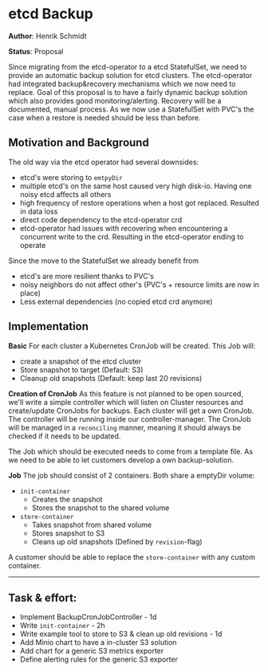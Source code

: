 # etcd Backup

**Author**: Henrik Schmidt

**Status**: Proposal

Since migrating from the etcd-operator to a etcd StatefulSet, we need to provide an automatic backup solution for etcd clusters.
The etcd-operator had integrated backup&recovery mechanisms which we now need to replace.
Goal of this proposal is to have a fairly dynamic backup solution which also provides good monitoring/alerting.
Recovery will be a documented, manual process. As we now use a StatefulSet with PVC's the case when a restore is needed should be less than before.

## Motivation and Background

The old way via the etcd operator had several downsides:

*   etcd's were storing to `emtpyDir`
*   multiple etcd's on the same host caused very high disk-io. Having one noisy etcd affects all others
*   high frequency of restore operations when a host got replaced. Resulted in data loss
*   direct code dependency to the etcd-operator crd
*   etcd-operator had issues with recovering when encountering a concurrent write to the crd. Resulting in the etcd-operator ending to operate

Since the move to the StatefulSet we already benefit from

*   etcd's are more resilient thanks to PVC's
*   noisy neighbors do not affect other's (PVC's + resource limits are now in place)
*   Less external dependencies (no copied etcd crd anymore)

## Implementation

**Basic**
For each cluster a Kubernetes CronJob will be created.
This Job will:
- create a snapshot of the etcd cluster
- Store snapshot to target (Default: S3)
- Cleanup old snapshots (Default: keep last 20 revisions)

**Creation of CronJob**
As this feature is not planned to be open sourced, we'll write a simple controller which will listen on Cluster resources and create/update CronJobs for backups.
Each cluster will get a own CronJob.
The controller will be running inside our controller-manager.
The CronJob will be managed in a `reconciling` manner, meaning it should always be checked if it needs to be updated.

The Job which should be executed needs to come from a template file.
As we need to be able to let customers develop a own backup-solution.

**Job**
The job should consist of 2 containers. Both share a emptyDir volume:
- `init-container`
  - Creates the snapshot
  - Stores the snapshot to the shared volume
- `store-container`
  - Takes snapshot from shared volume
  - Stores snapshot to S3
  - Cleans up old snapshots (Defined by `revision`-flag)

A customer should be able to replace the `store-container` with any custom container.

****

## Task & effort:
* Implement BackupCronJobController - 1d
* Write `init-container` - 2h
* Write example tool to store to S3 & clean up old revisions - 1d
* Add Minio chart to have a in-cluster S3 solution
* Add chart for a generic S3 metrics exporter
* Define alerting rules for the generic S3 exporter
